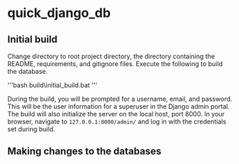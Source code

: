 # quick_django_db

## Initial build

Change directory to root project directory, the directory containing the README, requirements, and gitignore files.  Execute the following to build the database.

'''bash
build\initial_build.bat
'''

During the build, you will be prompted for a username, email, and password.  This will be the user information for a superuser in the Django admin portal.  The build will also initialize the server on the local host, port 8000.  In your browser, navigate to `127.0.0.1:8000/admin/` and log in with the credentials set during build.

## Making changes to the databases
